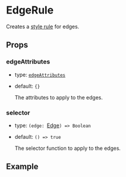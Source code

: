 # EdgeRule

Creates a [style rule](https://doc.linkurious.com/ogma/latest/api.html#Ogma-styles-addEdgeRule) for edges.

## Props

### edgeAttributes

- type: [`edgeAttributes`](https://doc.linkurious.com/ogma/latest/api.html#EdgeAttributes)
- default: `{}`

  The attributes to apply to the edges.

### selector

- type: `(edge: `[Edge](https://doc.linkurious.com/ogma/latest/api.html#Edge)`) => Boolean`
- default: `() => true`

  The selector function to apply to the edges.

## Example

<!--@include: ../../../examples/edge-rule.md-->
